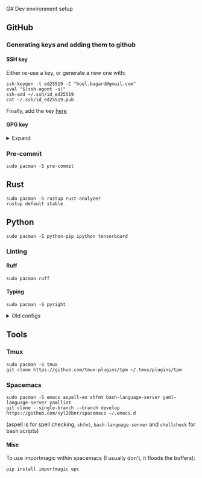 G# Dev environment setup
## GitHub
### Generating keys and adding them to github
#### SSH key
Either re-use a key, or generate a new one with:
```console
ssh-keygen -t ed25519 -C "hoel.bagard@gmail.com"
eval "$(ssh-agent -s)"
ssh-add ~/.ssh/id_ed25519
cat ~/.ssh/id_ed25519.pub
```
Finally, add the key [here](https://github.com/settings/keys)

#### GPG key
<details>
<summary>Expand</summary>
If you already have a key, then it is better to re-use it. Otherwise the follow the instructions below to generate a new one and register it to GitHub.

Use the following command to generate the key. All the defaults can be kept, exept for the key length that must be 4096 bits.
```console
gpg --full-generate-key
```

From the list of GPG keys, copy the long form of the GPG key ID you'd like to use. In this example, the GPG key ID is `3AA5C34371567BD2`:
```console
$ gpg --list-secret-keys --keyid-format=long
/Users/hubot/.gnupg/secring.gpg
------------------------------------
sec   4096R/3AA5C34371567BD2 2016-03-10
uid                          Hoel Bagard <hoel.bagard@gmail.com>
ssb   4096R/42B317FD4BA89E7A 2016-03-10
```

Export the key with:
```console
gpg --armor --export <GPG key ID>
```

Copy your GPG key, beginning with `-----BEGIN PGP PUBLIC KEY BLOCK-----` and ending with `-----END PGP PUBLIC KEY BLOCK-----`, and paste it [here](https://github.com/settings/keys).

Tell git about the GPG key:
```console
git config --global user.signingkey <GPG key ID>
git config --global commit.gpgsign true
```
</details>

### Pre-commit
```console
sudo pacman -S pre-commit
```

## Rust
```console
sudo pacman -S rustup rust-analyzer
rustup default stable
```

## Python
```console
sudo pacman -S python-pip ipython tensorboard
```

### Linting
#### Ruff
```console
sudo pacman ruff
```

#### Typing
```console
sudo pacman -S pyright
```

<details>
<summary>Old configs</summary>

#### Flake8 setup (obsolete)

```console
sudo pacman -S flake8 python-flake8-docstrings
pip install pep8-naming flake8-import-order flake8-bugbear flake8-quotes flake8-comprehensions
```

#### Mypy
Note: I don't use it anymore since pyright is much better.
```console
sudo pacman -S mypy pylsp-mypy
```

#### Packages on the community repo:
Use poetry to manage the packages for the project.
```console
sudo pacman -S python-opencv fmt python-pytorch
```
Notes:
- `fmt` is required for python-opencv
- Use `python-pytorch-cuda` if using a GPU

</details>

## Tools
### Tmux
```console
sudo pacman -S tmux
git clone https://github.com/tmux-plugins/tpm ~/.tmux/plugins/tpm
```

### Spacemacs
```console
sudo pacman -S emacs aspell-en shfmt bash-language-server yaml-language-server yamllint
git clone --single-branch --branch develop https://github.com/syl20bnr/spacemacs ~/.emacs.d
```

(aspell is for spell checking, `shfmt`, `bash-language-server` and `shellcheck` for bash scripts)

#### Misc
To use importmagic within spacemacs (I usually don't, it floods the buffers):
```console
pip install importmagic epc
```
